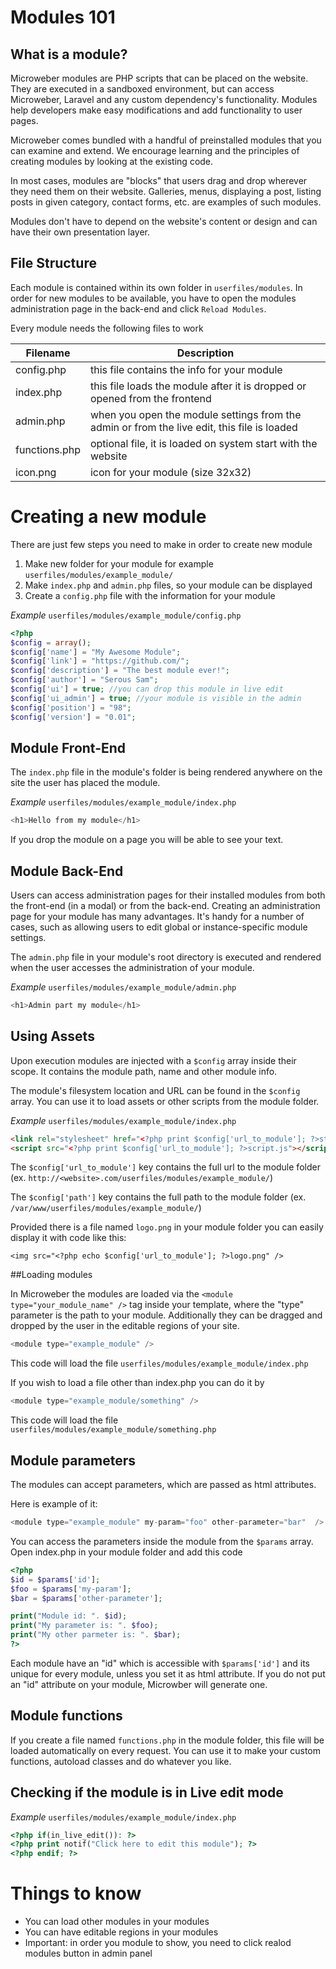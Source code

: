 # Modules 101


## What is a module?

Microweber modules are PHP scripts that can be placed on the website. They are executed in a sandboxed environment, but can access Microweber, Laravel and any custom dependency's functionality.
Modules help developers make easy modifications and add functionality to user pages.

 
Microweber comes bundled with a handful of preinstalled modules that you can examine and extend.
We encourage learning and the principles of creating modules by looking at the existing code.


In most cases, modules are "blocks" that users drag and drop wherever they need them on their website. Galleries, menus, displaying a post, listing posts in given category, contact forms, etc. are examples of such modules.

Modules don't have to depend on the website's content or design and can have their own presentation layer.

## File Structure
Each module is contained within its own folder in `userfiles/modules`.
In order for new modules to be available, you have to open the modules administration page in the back-end and click `Reload Modules`.


Every module needs the following files to work

 
|Filename  | Description|
|--------------|--------------|
|config.php  | this file contains the info for your module |
|index.php  | this file loads the module after it is dropped or opened from the frontend  |
|admin.php  | when you open the module settings from the admin or from the live edit, this file is loaded  |
|functions.php  | optional file, it is loaded on system start with the website |
|icon.png  | icon for your module (size 32x32) |







# Creating a new module
There are just few steps you need to make in order to create new module

1. Make new folder for your module for example `userfiles/modules/example_module/`
2. Make `index.php` and `admin.php` files, so your module can be displayed
2. Create a `config.php` file with the information for your module


*Example* `userfiles/modules/example_module/config.php`
```php
<?php
$config = array();
$config['name'] = "My Awesome Module";
$config['link'] = "https://github.com/";
$config['description'] = "The best module ever!";
$config['author'] = "Serous Sam";
$config['ui'] = true; //you can drop this module in live edit
$config['ui_admin'] = true; //your module is visible in the admin
$config['position'] = "98";
$config['version'] = "0.01";
```

## Module Front-End


The `index.php` file in the module's folder is being rendered anywhere on the site the user has placed the module.

*Example* `userfiles/modules/example_module/index.php`
```php
<h1>Hello from my module</h1>
```

If you drop the module on a page you will be able to see your text.






## Module Back-End
Users can access administration pages for their installed modules from both the front-end (in a modal) or from the back-end.
Creating an administration page for your module has many advantages. It's handy for a number of cases, such as allowing users to edit global or instance-specific module settings.

The `admin.php` file in your module's root directory is executed and rendered when the user accesses the administration of your module.

*Example* `userfiles/modules/example_module/admin.php`
```php
<h1>Admin part my module</h1>
```

## Using Assets
Upon execution modules are injected with a `$config` array inside their scope. It contains the module path, name and other module info.

The module's filesystem location and URL can be found in the `$config` array.
You can use it to load assets or other scripts from the module folder. 

*Example* `userfiles/modules/example_module/index.php`
```html
<link rel="stylesheet" href="<?php print $config['url_to_module']; ?>style.css" />
<script src="<?php print $config['url_to_module']; ?>script.js"></script>
```

The `$config['url_to_module']` key contains the full url to the module folder (ex. `http://<website>.com/userfiles/modules/example_module/`)

The `$config['path']` key contains the full path to the module folder (ex. `/var/www/userfiles/modules/example_module/`)



Provided there is a file named `logo.png` in your module folder you can easily display it with code like this:
 
```
<img src="<?php echo $config['url_to_module']; ?>logo.png" />
```


##Loading modules

In Microweber the modules are loaded via the `<module type="your_module_name" />` tag inside your template, where the "type" parameter is the path to your module. Additionally they can be dragged and dropped by the user in the editable regions of your site.

```php
<module type="example_module" />
```
This code will load the file `userfiles/modules/example_module/index.php`

If you wish to load a file other than index.php you can do it by 

```php
<module type="example_module/something" />
```
This code will load the file `userfiles/modules/example_module/something.php`


## Module parameters

The modules can accept parameters, which are passed as html attributes.

Here is example of it:

```php
<module type="example_module" my-param="foo" other-parameter="bar"  />
```


You can access the parameters inside the module from the `$params` array. Open index.php in your module folder and add this code

```php
<?php 
$id = $params['id'];
$foo = $params['my-param'];
$bar = $params['other-parameter'];

print("Module id: ". $id);
print("My parameter is: ". $foo);
print("My other parmeter is: ". $bar);
?>
```

Each module have an "id" which is accessible with `$params['id']` and its unique for every module, unless you set it as html attribute. If you do not put an "id" attribute on your module, Microwber will generate one. 


## Module functions
If you create a file named `functions.php` in the module folder, this file will be loaded automatically on every request. You can use it to make your custom functions, autoload classes and do whatever you like.


## Checking if the module is in Live edit mode
*Example* `userfiles/modules/example_module/index.php`
```php
<?php if(in_live_edit()): ?>
<?php print notif("Click here to edit this module"); ?>
<?php endif; ?>
```


# Things to know

* You can load other modules in your modules
* You can have editable regions in your modules
* Important: in order you module to show, you need to click realod modules button in admin panel 
